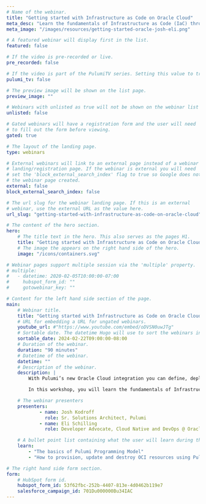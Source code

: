 ```yaml
---
# Name of the webinar.
title: "Getting started with Infrastructure as Code on Oracle Cloud"
meta_desc: "Learn the fundamentals of Infrastructure as Code (IaC) through guided exercises using Pulumi on Oracle Cloud Infrastructure."
meta_image: "/images/resources/getting-started-oracle-josh-eli.png"

# A featured webinar will display first in the list.
featured: false

# If the video is pre-recorded or live.
pre_recorded: false

# If the video is part of the PulumiTV series. Setting this value to true will list the video in the "PulumiTV" section.
pulumi_tv: false

# The preview image will be shown on the list page.
preview_image: ""

# Webinars with unlisted as true will not be shown on the webinar list
unlisted: false

# Gated webinars will have a registration form and the user will need
# to fill out the form before viewing.
gated: true

# The layout of the landing page.
type: webinars

# External webinars will link to an external page instead of a webinar
# landing/registration page. If the webinar is external you will need
# set the 'block_external_search_index' flag to true so Google does not index
# the webinar page created.
external: false
block_external_search_index: false

# The url slug for the webinar landing page. If this is an external
# webinar, use the external URL as the value here.
url_slug: "getting-started-with-infrastructure-as-code-on-oracle-cloud"

# The content of the hero section.
hero:
    # The title text in the hero. This also serves as the pages H1.
    title: "Getting started with Infrastructure as Code on Oracle Cloud"
    # The image the appears on the right hand side of the hero.
    image: "/icons/containers.svg"

# Webinar pages support multiple session via the 'multiple' property.
# multiple:
#   - datetime: 2020-02-05T10:00:00-07:00
#     hubspot_form_id: ""
#     gotowebinar_key: ""

# Content for the left hand side section of the page.
main:
    # Webinar title.
    title: "Getting started with Infrastructure as Code on Oracle Cloud"
    # URL for embedding a URL for ungated webinars.
    youtube_url: #"https://www.youtube.com/embed/oDVSN0uwJTg"
    # Sortable date. The datetime Hugo will use to sort the webinars in date order.
    sortable_date: 2024-02-22T09:00:00-08:00
    # Duration of the webinar.
    duration: "90 minutes"
    # Datetime of the webinar.
    datetime: ""
    # Description of the webinar.
    description: |
        With Pulumi’s new Oracle Cloud integration you can define, deploy, and manage OCI resources using your favorite programming languages including JavaScript/TypeScript, Python, C#/.NET, and Golang.

        In this workshop, you will learn the fundamentals of Infrastructure as Code through a guided exercise using Pulumi’s infrastructure as code platform, where you can use familiar programming languages to provision infrastructure on any cloud.

    # The webinar presenters
    presenters:
            - name: Josh Kodroff
              role: Sr. Solutions Architect, Pulumi
            - name: Eli Schilling
              role: Developer Advocate, Cloud Native and DevOps @ Oracle

    # A bullet point list containing what the user will learn during the webinar.
    learn:
        - "The basics of Pulumi Programming Model"
        - "How to provision, update and destroy OCI resources using Pulumi"

# The right hand side form section.
form:
    # HubSpot form id.
    hubspot_form_id: 53f62fbc-252b-4407-813e-4d0462b119e7
    salesforce_campaign_id: 701Du000000Bu34IAC
---
```

